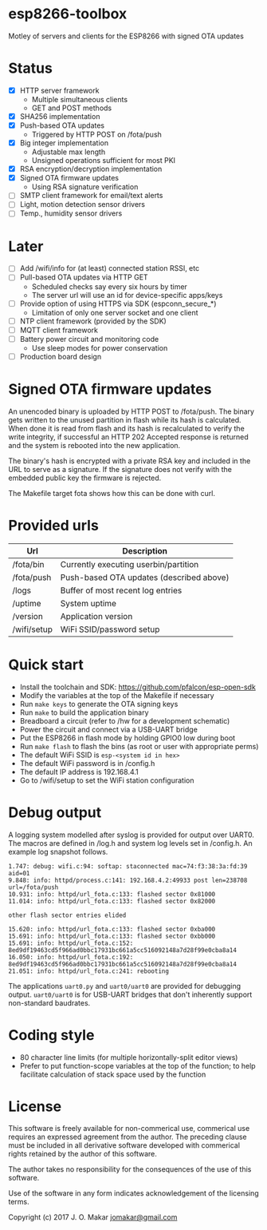 # esp8266-toolbox
Motley of servers and clients for the ESP8266 with signed OTA updates

# Status
- [x] HTTP server framework
  - Multiple simultaneous clients
  - GET and POST methods
- [x] SHA256 implementation
- [x] Push-based OTA updates
  - Triggered by HTTP POST on /fota/push
- [x] Big integer implementation
  - Adjustable max length
  - Unsigned operations sufficient for most PKI
- [x] RSA encryption/decryption implementation
- [x] Signed OTA firmware updates
  - Using RSA signature verification
- [ ] SMTP client framework for email/text alerts
- [ ] Light, motion detection sensor drivers
- [ ] Temp., humidity sensor drivers

# Later
- [ ] Add /wifi/info for (at least) connected station RSSI, etc
- [ ] Pull-based OTA updates via HTTP GET
  - Scheduled checks say every six hours by timer
  - The server url will use an id for device-specific apps/keys
- [ ] Provide option of using HTTPS via SDK (espconn_secure_*)
  - Limitation of only one server socket and one client
- [ ] NTP client framework (provided by the SDK)
- [ ] MQTT client framework
- [ ] Battery power circuit and monitoring code
  - Use sleep modes for power conservation
- [ ] Production board design

# Signed OTA firmware updates
An unencoded binary is uploaded by HTTP POST to /fota/push.  The binary gets
written to the unused partition in flash while its hash is calculated.  When done
it is read from flash and its hash is recalculated to verify the write integrity,
if successful an HTTP 202 Accepted response is returned and the system is
rebooted into the new application.

The binary's hash is encrypted with a private RSA key and included in the URL to
serve as a signature.  If the signature does not verify with the embedded public
key the firmware is rejected.

The Makefile target fota shows how this can be done with curl.

# Provided urls
Url | Description
--- | -----------
/fota/bin | Currently executing userbin/partition
/fota/push | Push-based OTA updates (described above)
/logs | Buffer of most recent log entries
/uptime | System uptime
/version | Application version
/wifi/setup | WiFi SSID/password setup

# Quick start
- Install the toolchain and SDK: https://github.com/pfalcon/esp-open-sdk
- Modify the variables at the top of the Makefile if necessary
- Run `make keys` to generate the OTA signing keys
- Run `make` to build the application binary
- Breadboard a circuit (refer to /hw for a development schematic)
- Power the circuit and connect via a USB-UART bridge
- Put the ESP8266 in flash mode by holding GPIO0 low during boot
- Run `make flash` to flash the bins (as root or user with appropriate perms)
- The default WiFi SSID is `esp-<system id in hex>`
- The default WiFi password is in /config.h
- The default IP address is 192.168.4.1
- Go to /wifi/setup to set the WiFi station configuration

# Debug output
A logging system modelled after syslog is provided for output over UART0.  The
macros are defined in /log.h and system log levels set in /config.h.  An example
log snapshot follows.

    1.747: debug: wifi.c:94: softap: staconnected mac=74:f3:38:3a:fd:39 aid=01
    9.848: info: httpd/process.c:141: 192.168.4.2:49933 post len=238708 url=/fota/push
    10.931: info: httpd/url_fota.c:133: flashed sector 0x81000
    11.014: info: httpd/url_fota.c:133: flashed sector 0x82000

    other flash sector entries elided

    15.620: info: httpd/url_fota.c:133: flashed sector 0xba000
    15.691: info: httpd/url_fota.c:133: flashed sector 0xbb000
    15.691: info: httpd/url_fota.c:152: 8ed9df19463cd5f966ad0bbc17931bc661a5cc516092148a7d28f99e0cba8a14
    16.050: info: httpd/url_fota.c:192: 8ed9df19463cd5f966ad0bbc17931bc661a5cc516092148a7d28f99e0cba8a14
    21.051: info: httpd/url_fota.c:241: rebooting

The applications `uart0.py` and `uart0/uart0` are provided for debugging output.
`uart0/uart0` is for USB-UART bridges that don't inherently support non-standard
baudrates.

# Coding style
- 80 character line limits (for multiple horizontally-split editor views)
- Prefer to put function-scope variables at the top of the function; to help
  facilitate calculation of stack space used by the function

# License
This software is freely available for non-commerical use, commerical use requires
an expressed agreement from the author. The preceding clause must be included in
all derivative software developed with commerical rights retained by the author
of this software.

The author takes no responsibility for the consequences of the use of this
software.

Use of the software in any form indicates acknowledgement of the licensing terms.

Copyright (c) 2017 J. O. Makar <jomakar@gmail.com>
